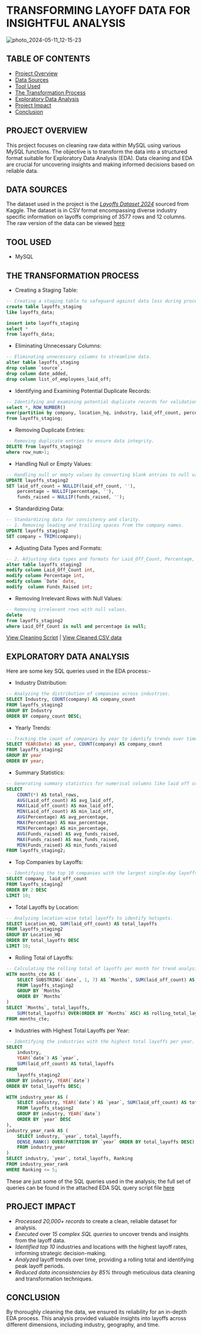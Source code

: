 # TRANSFORMING LAYOFF DATA FOR INSIGHTFUL ANALYSIS

![photo_2024-05-11_12-15-23](https://github.com/Abhi47-kr/Data-Cleaning-and-EDA-in-MySQL/assets/168676103/3bddc7d6-53fe-4230-be76-025d04bbd04c)


## TABLE OF CONTENTS

- [Project Overview](#project-overview)
- [Data Sources](#data-sources)
- [Tool Used](#tool-used)
- [The Transformation Process](#the-transformation-process)
- [Exploratory Data Analysis](#exploratory-data-analysis)
- [Project Impact](#project-impact)
- [Conclusion](#conclusion)

## PROJECT OVERVIEW

This project focuses on cleaning raw data within MySQL using various MySQL functions. The objective is to transform the data into a structured format suitable for Exploratory Data Analysis (EDA). Data cleaning and EDA are crucial for uncovering insights and making informed decisions based on reliable data.

## DATA SOURCES

The dataset used in the project is the *[Layoffs Dataset 2024](https://www.kaggle.com/datasets/theakhilb/layoffs-data-2022)* sourced from Kaggle. The dataset is in CSV format encompassing diverse industry specific information on layoffs comprising of 3577 rows and 12 columns. The raw version of the data can be viewed [here](https://github.com/Abhi47-kr/Data-Cleaning-and-EDA-in-MySQL/blob/a2f02056d171846870d74ec49851a70908f60b39/layoffs_data.csv)

## TOOL USED

- MySQL

## THE TRANSFORMATION PROCESS

- Creating a Staging Table:

```sql
-- Creating a staging table to safeguard against data loss during processing.
create table layoffs_staging
like layoffs_data;

insert into layoffs_staging
select *
from layoffs_data;
```

- Eliminating Unnecessary Columns:

```sql
-- Eliminating unnecessary columns to streamline data.
alter table layoffs_staging
drop column `source`,
drop column date_added,
drop column list_of_employees_laid_off;
```

- Identifying and Examining Potential Duplicate Records:

```sql
-- Identifying and examining potential duplicate records for validation.
select *, ROW_NUMBER() 
over(partition by company, location_hq, industry, laid_off_count, percentage, `date`, funds_raised, stage, country) as row_num
from layoffs_staging;
```

- Removing Duplicate Entries:

```sql
-- Removing duplicate entries to ensure data integrity.
DELETE from layoffs_staging2
where row_num>1;
```

- Handling Null or Empty Values:

```sql
-- Handling null or empty values by converting blank entries to null values.
UPDATE layoffs_staging2
SET laid_off_count = NULLIF(laid_off_count, ''),
    percentage = NULLIF(percentage, ''),
    funds_raised = NULLIF(funds_raised, '');
```

- Standardizing Data:

```sql
-- Standardizing data for consistency and clarity.
-- 1. Removing leading and trailing spaces from the company names.
UPDATE layoffs_staging2 
SET company = TRIM(company);
```

- Adjusting Data Types and Formats:

```sql
-- 2. Adjusting data types and formats for Laid_Off_Count, Percentage, Funds_Raised, and Date columns.
alter table layoffs_staging2
modify column Laid_Off_Count int,
modify column Percentage int,
modify column `Date` date,
modify  column Funds_Raised int;
```

- Removing Irrelevant Rows with Null Values:

```sql
-- Removing irrelevant rows with null values.
delete
from layoffs_staging2
where Laid_Off_Count is null and percentage is null;
```
[View Cleaning Script](https://github.com/Abhi47-kr/Data-Cleaning-and-EDA-in-MySQL/blob/a2f02056d171846870d74ec49851a70908f60b39/data_cleaning_script.sql) | [View Cleaned CSV data](https://github.com/Abhi47-kr/Data-Cleaning-and-EDA-in-MySQL/blob/a2f02056d171846870d74ec49851a70908f60b39/layoffs_data_2024_cleaned.csv)

## EXPLORATORY DATA ANALYSIS

Here are some key SQL queries used in the EDA process:-

- Industry Distribution:

```sql
-- Analyzing the distribution of companies across industries.
SELECT Industry, COUNT(company) AS company_count
FROM layoffs_staging2
GROUP BY Industry
ORDER BY company_count DESC;
```

- Yearly Trends:

```sql
-- Tracking the count of companies by year to identify trends over time.
SELECT YEAR(Date) AS year, COUNT(company) AS company_count
FROM layoffs_staging2
GROUP BY year
ORDER BY year;
```

- Summary Statistics:

```sql
-- Generating summary statistics for numerical columns like laid off count, percentage, and funds raised.
SELECT 
    COUNT(*) AS total_rows,
    AVG(Laid_off_count) AS avg_laid_off,
    MAX(Laid_off_count) AS max_laid_off,
    MIN(Laid_off_count) AS min_laid_off,
    AVG(Percentage) AS avg_percentage,
    MAX(Percentage) AS max_percentage,
    MIN(Percentage) AS min_percentage,
    AVG(Funds_raised) AS avg_funds_raised,
    MAX(Funds_raised) AS max_funds_raised,
    MIN(Funds_raised) AS min_funds_raised
FROM layoffs_staging2;
```

- Top Companies by Layoffs:

```sql
-- Identifying the top 10 companies with the largest single-day layoffs.
SELECT company, laid_off_count
FROM layoffs_staging2
ORDER BY 2 DESC
LIMIT 10;
```

- Total Layoffs by Location:

```sql
-- Analyzing location-wise total layoffs to identify hotspots.
SELECT Location_HQ, SUM(laid_off_count) AS total_layoffs
FROM layoffs_staging2
GROUP BY Location_HQ
ORDER BY total_layoffs DESC
LIMIT 10;
```

- Rolling Total of Layoffs:

```sql
-- Calculating the rolling total of layoffs per month for trend analysis.
WITH months_cte AS (
    SELECT SUBSTRING(`date`, 1, 7) AS `Months`, SUM(laid_off_count) AS total_layoffs
    FROM layoffs_staging2
    GROUP BY `Months`
    ORDER BY `Months`
)
SELECT `Months`, total_layoffs, 
    SUM(total_layoffs) OVER(ORDER BY `Months` ASC) AS rolling_total_layoffs
FROM months_cte;
```

- Industries with Highest Total Layoffs per Year:

```sql
-- Identifying the industries with the highest total layoffs per year.
SELECT 
    industry,
    YEAR(`date`) AS `year`,
    SUM(laid_off_count) AS total_layoffs
FROM
    layoffs_staging2
GROUP BY industry, YEAR(`date`)
ORDER BY total_layoffs DESC;

WITH industry_year AS (
    SELECT industry, YEAR(`date`) AS `year`, SUM(laid_off_count) AS total_layoffs 
    FROM layoffs_staging2
    GROUP BY industry, YEAR(`date`)
    ORDER BY `year` DESC
),
industry_year_rank AS (
    SELECT industry, `year`, total_layoffs, 
    DENSE_RANK() OVER(PARTITION BY `year` ORDER BY total_layoffs DESC) AS Ranking
    FROM industry_year
)
SELECT industry, `year`, total_layoffs, Ranking
FROM industry_year_rank
WHERE Ranking <= 5;
```

These are just some of the SQL queries used in the analysis; the full set of queries can be found in the attached EDA SQL query script file [here](https://github.com/Abhi47-kr/Data-Cleaning-and-EDA-in-MySQL/blob/a2f02056d171846870d74ec49851a70908f60b39/EDA_query_script.sql)

## PROJECT IMPACT
- *Processed 20,000+ records* to create a clean, reliable dataset for analysis.
- *Executed* over *15 complex SQL queries* to uncover trends and insights from the layoff data.
- *Identified top 10* industries and locations with the highest layoff rates, informing strategic decision-making.
- *Analyzed* layoff trends over time, providing a rolling total and identifying peak layoff periods.
- *Reduced data inconsistencies by 85%* through meticulous data cleaning and transformation techniques.


## CONCLUSION

By thoroughly cleaning the data, we ensured its reliability for an in-depth EDA process. This analysis provided valuable insights into layoffs across different dimensions, including industry, geography, and time.
  
